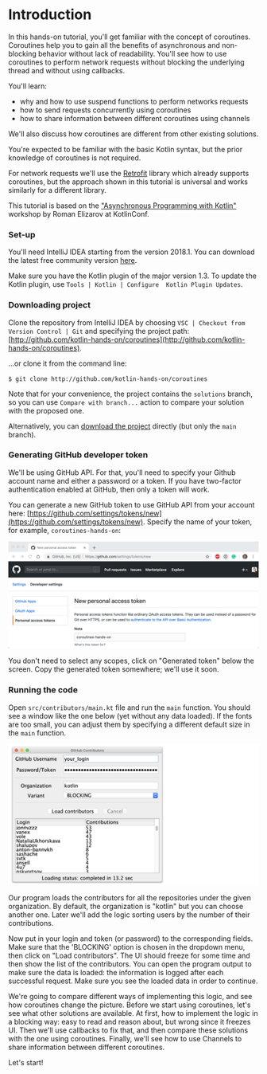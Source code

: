 # Introduction

In this hands-on tutorial, you'll get familiar with the concept of coroutines.
Coroutines help you to gain all the benefits of asynchronous
and non-blocking behavior without lack of readability. 
You'll see how to use coroutines to perform network requests
without blocking the underlying thread and without using callbacks.

You'll learn:

* why and how to use suspend functions to perform networks requests
* how to send requests concurrently using coroutines
* how to share information between different coroutines using channels

We'll also discuss how coroutines are different from other existing solutions.
 
You're expected to be familiar with the basic Kotlin syntax,
but the prior knowledge of coroutines is not required.

For network requests we'll use the [Retrofit](https://square.github.io/retrofit/) library which already
supports coroutines, but the approach shown in this tutorial is universal and works similarly for a different library.

This tutorial is based on the ["Asynchronous Programming with Kotlin"](https://kotlinconf.com/workshops/) workshop
by Roman Elizarov at KotlinConf.

### Set-up

You'll need IntelliJ IDEA starting from the version 2018.1.
You can download the latest free community version [here](https://www.jetbrains.com/idea/download/).

Make sure you have the Kotlin plugin of the major version 1.3.
To update the Kotlin plugin, use `Tools | Kotlin | Configure  Kotlin Plugin Updates`.

### Downloading project

Clone the repository from IntelliJ IDEA by choosing `VSC | Checkout from Version Control | Git`
and specifying the project path:
[http://github.com/kotlin-hands-on/coroutines](http://github.com/kotlin-hands-on/coroutines). 

...or clone it from the command line:

```
$ git clone http://github.com/kotlin-hands-on/coroutines
```
 
Note that for your convenience, the project contains the `solutions` branch, so you can use `Compare with branch...`
action to compare your solution with the proposed one.

Alternatively, you can [download the project](http://github.com/kotlin-hands-on/coroutines/archive/master.zip) directly
(but only the `main` branch).


### Generating GitHub developer token

We'll be using GitHub API.
For that, you'll need to specify your Github account name and either a password or a token.
If you have two-factor authentication enabled at GitHub, then only a token will work. 

You can generate a new GitHub token to use GitHub API from your account here:
[https://github.com/settings/tokens/new](https://github.com/settings/tokens/new).
Specify the name of your token, for example, `coroutines-hands-on`:

![](./assets/1-intro/GeneratingToken.png)

You don't need to select any scopes, click on "Generated token" below the screen.
Copy the generated token somewhere; we'll use it soon.

### Running the code

Open `src/contributors/main.kt` file and run the `main` function.
You should see a window like the one below (yet without any data loaded).
If the fonts are too small, you can adjust them by specifying a different default size in the `main` function.

![](./assets/1-intro/InitialWindow.png)

Our program loads the contributors for all the repositories under the given organization.
By default, the organization is "kotlin" but you can choose another one. 
Later we'll add the logic sorting users by the number of their contributions.

Now put in your login and token (or password) to the corresponding fields.
Make sure that the 'BLOCKING' option is chosen in the dropdown menu, then click on "Load contributors".
The UI should freeze for some time and then show the list of the contributors.
You can open the program output to make sure the data is loaded:
the information is logged after each successful request.
Make sure you see the loaded data in order to continue.
 
We're going to compare different ways of implementing this logic, and see how coroutines change the picture.
Before we start using coroutines, let's see what other solutions are available. 
At first, how to implement the logic in a blocking way: easy to read and reason about, but wrong since it freezes UI.
Then we'll use callbacks to fix that, and then compare these solutions with the one using coroutines.
Finally, we'll see how to use Channels to share information between different coroutines.

Let's start!
